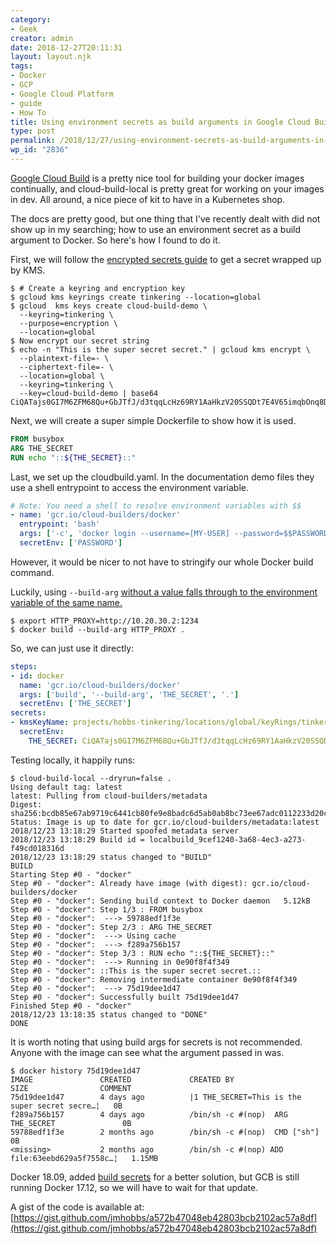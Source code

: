 ```yaml
---
category:
- Geek
creator: admin
date: 2018-12-27T20:11:31
layout: layout.njk
tags:
- Docker
- GCP
- Google Cloud Platform
- guide
- How To
title: Using environment secrets as build arguments in Google Cloud Build
type: post
permalink: /2018/12/27/using-environment-secrets-as-build-arguments-in-google-cloud-build/
wp_id: "2836"
---
```


[Google Cloud Build](https://cloud.google.com/cloud-build/) is a pretty nice tool for building your docker images continually, and cloud-build-local is pretty great for working on your images in dev.  All around, a nice piece of kit to have in a Kubernetes shop.

The docs are pretty good, but one thing that I've recently dealt with did not show up in my searching; how to use an environment secret as a build argument to Docker.  So here's how I found to do it.

First, we will follow the [encrypted secrets guide](https://cloud.google.com/cloud-build/docs/securing-builds/use-encrypted-secrets-credentials#encrypting_an_environment_variable_using_the_cryptokey) to get a secret wrapped up by KMS.

```shell
$ # Create a keyring and encryption key
$ gcloud kms keyrings create tinkering --location=global
$ gcloud  kms keys create cloud-build-demo \
  --keyring=tinkering \
  --purpose=encryption \
  --location=global
$ Now encrypt our secret string
$ echo -n "This is the super secret secret." | gcloud kms encrypt \
  --plaintext-file=- \
  --ciphertext-file=- \
  --location=global \
  --keyring=tinkering \
  --key=cloud-build-demo | base64
CiQATajs0GI7M6ZFM68Qu+GbJTfJ/d3tqqLcHz69RY1AaHkzV20SSQDt7E4V65imqbOnq8DvieiaglxjEztxWQCwrr2Mtu+xwT6tko6FHB+NNauyos6X1nnh5x217Cwx5QbX3h0YtjOJ15I4dnHDM+I=
```

Next, we will create a super simple Dockerfile to show how it is used.

```dockerfile
FROM busybox
ARG THE_SECRET
RUN echo "::${THE_SECRET}::"
```

Last, we set up the cloudbuild.yaml.  In the documentation demo files they use a shell entrypoint to access the environment variable.

```yaml
# Note: You need a shell to resolve environment variables with $$
- name: 'gcr.io/cloud-builders/docker'
  entrypoint: 'bash'
  args: ['-c', 'docker login --username=[MY-USER] --password=$$PASSWORD']
  secretEnv: ['PASSWORD']
```

However, it would be nicer to not have to stringify our whole Docker build command.

Luckily, using `--build-arg` [without a value falls through to the environment variable of the same name.](https://docs.docker.com/engine/reference/commandline/build/#set-build-time-variables---build-arg)

```shell
$ export HTTP_PROXY=http://10.20.30.2:1234
$ docker build --build-arg HTTP_PROXY .
```

So, we can just use it directly:

```yaml
steps:
- id: docker
  name: 'gcr.io/cloud-builders/docker'
  args: ['build', '--build-arg', 'THE_SECRET', '.']
  secretEnv: ['THE_SECRET']
secrets:
- kmsKeyName: projects/hobbs-tinkering/locations/global/keyRings/tinkering/cryptoKeys/cloud-build-demo
  secretEnv:
    THE_SECRET: CiQATajs0GI7M6ZFM68Qu+GbJTfJ/d3tqqLcHz69RY1AaHkzV20SSQDt7E4V65imqbOnq8DvieiaglxjEztxWQCwrr2Mtu+xwT6tko6FHB+NNauyos6X1nnh5x217Cwx5QbX3h0YtjOJ15I4dnHDM+I=
```

Testing locally, it happily runs:

<!-- todo: mark line 20 -->
```shell
$ cloud-build-local --dryrun=false .
Using default tag: latest
latest: Pulling from cloud-builders/metadata
Digest: sha256:bcdb85e67ab9719c6441cb80fe9e8badc6d5ab0ab8bc73ee67adc0112233d20c
Status: Image is up to date for gcr.io/cloud-builders/metadata:latest
2018/12/23 13:18:29 Started spoofed metadata server
2018/12/23 13:18:29 Build id = localbuild_9cef1240-3a68-4ec3-a273-f49cd018316d
2018/12/23 13:18:29 status changed to "BUILD"
BUILD
Starting Step #0 - "docker"
Step #0 - "docker": Already have image (with digest): gcr.io/cloud-builders/docker
Step #0 - "docker": Sending build context to Docker daemon   5.12kB
Step #0 - "docker": Step 1/3 : FROM busybox
Step #0 - "docker":  ---> 59788edf1f3e
Step #0 - "docker": Step 2/3 : ARG THE_SECRET
Step #0 - "docker":  ---> Using cache
Step #0 - "docker":  ---> f289a756b157
Step #0 - "docker": Step 3/3 : RUN echo "::${THE_SECRET}::"
Step #0 - "docker":  ---> Running in 0e90f8f4f349
Step #0 - "docker": ::This is the super secret secret.::
Step #0 - "docker": Removing intermediate container 0e90f8f4f349
Step #0 - "docker":  ---> 75d19dee1d47
Step #0 - "docker": Successfully built 75d19dee1d47
Finished Step #0 - "docker"
2018/12/23 13:18:35 status changed to "DONE"
DONE
```

It is worth noting that using build args for secrets is not recommended.  Anyone with the image can see what the argument passed in was.

<!-- todo: mark line 3 -->
```shell
$ docker history 75d19dee1d47
IMAGE               CREATED             CREATED BY                                      SIZE                COMMENT
75d19dee1d47        4 days ago          |1 THE_SECRET=This is the super secret secre…¦   0B
f289a756b157        4 days ago          /bin/sh -c #(nop)  ARG THE_SECRET               0B
59788edf1f3e        2 months ago        /bin/sh -c #(nop)  CMD ["sh"]                   0B
<missing>           2 months ago        /bin/sh -c #(nop) ADD file:63eebd629a5f7558c…¦   1.15MB
```

Docker 18.09, added [build secrets](https://medium.com/@tonistiigi/build-secrets-and-ssh-forwarding-in-docker-18-09-ae8161d066) for a better solution, but GCB is still running Docker 17.12, so we will have to wait for that update.

A gist of the code is available at: [https://gist.github.com/jmhobbs/a572b47048eb42803bcb2102ac57a8df](https://gist.github.com/jmhobbs/a572b47048eb42803bcb2102ac57a8df)

